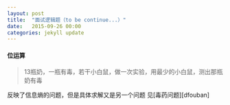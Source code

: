 ```yaml
---
layout: post
title:  "面试逻辑题（to be continue...）"
date:   2015-09-26 00:00
categories: jekyll update
---
```


#### 位运算
> 13瓶奶，一瓶有毒，若干小白鼠，做一次实验，用最少的小白鼠，测出那瓶奶有毒

反映了信息熵的问题，但是具体求解又是另一个问题
见[毒药问题][dfouban]

[douban]: http://www.guokr.com/question/581356/
